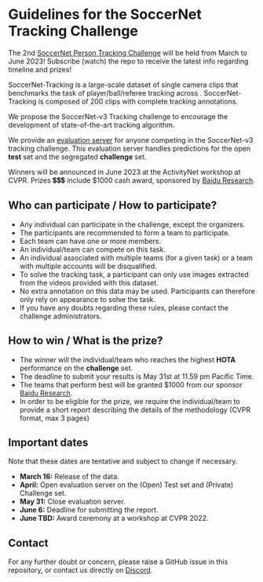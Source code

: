 # Guidelines for the SoccerNet Tracking Challenge

The 2nd [SoccerNet Person Tracking Challenge]() will be held from March to June 2023!
Subscribe (watch) the repo to receive the latest info regarding timeline and prizes!

SoccerNet-Tracking is a large-scale dataset of single camera clips that benchmarks the task of player/ball/referee tracking across . 
SoccerNet-Tracking is composed of 200 clips with complete tracking annotations.

We propose the SoccerNet-v3 Tracking challenge to encourage the development of state-of-the-art tracking algorithm.

We provide an [evaluation server](https://eval.ai/web/challenges/challenge-page/1951/overview) for anyone competing in the SoccerNet-v3 tracking challenge. 
This evaluation server handles predictions for the open **test** set and the segregated **challenge** set.

Winners will be announced in June 2023 at the ActivityNet workshop at CVPR. 
Prizes 💲💲💲 include $1000 cash award, sponsored by [Baidu Research](http://research.baidu.com/).


## Who can participate / How to participate?

 - Any individual can participate in the challenge, except the organizers.
 - The participants are recommended to form a team to participate.
 - Each team can have one or more members. 
 - An individual/team can compete on this task.
 - An individual associated with multiple teams (for a given task) or a team with multiple accounts will be disqualified.
 - To solve the tracking task, a participant can only use images extracted from the videos provided with this dataset.
 - No extra annotation on this data may be used. Participants can therefore only rely on appearance to solve the task.
 - If you have any doubts regarding these rules, please contact the challenge administrators.


## How to win / What is the prize?

 - The winner will the individual/team who reaches the highest **HOTA** performance on the **challenge** set.
 - The deadline to submit your results is May 31st at 11.59 pm  Pacific Time.
 - The teams that perform best will be granted $1000 from our sponsor [Baidu Research](http://research.baidu.com/).
 - In order to be eligible for the prize, we require the individual/team to provide a short report describing the details of the methodology (CVPR format, max 3 pages)


## Important dates

Note that these dates are tentative and subject to change if necessary.

 - **March 16:** Release of the data.
 - **April:** Open evaluation server on the (Open) Test set and (Private) Challenge set.
 - **May 31:** Close evaluation server.
 - **June 6:** Deadline for submitting the report.
 - **June TBD:** Award ceremony at a workshop at CVPR 2022.


## Contact

For any further doubt or concern, please raise a GitHub issue in this repository, or contact us directly on [Discord](https://discord.gg/SM8uHj9mkP).
